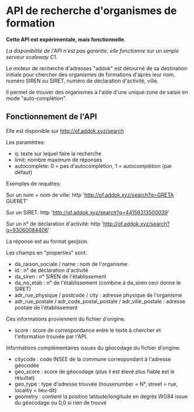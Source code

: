 # API de recherche d'organismes de formation

**Cette API est expérimentale, mais fonctionnelle.**

*La disponibilité de l'API n'est pas garantie, elle fonctionne sur un simple serveur scaleway C1.*

Le moteur de recherche d'adresses "addok" est détourné de sa destination initiale pour chercher des organismes de formations d'après leur nom, numéro SIREN ou SIRET, numéro de déclaration d'activité, ville.

Il permet de trouver des organismes à l'aide d'une unique zone de saisie en mode "auto-complétion".

## Fonctionnement de l'API

Elle est disponible sur http://of.addok.xyz/search

Les paramètres:

- q: texte sur lequel faire la recherche
- limit: nombre maximum de réponses
- autocomplete: 0 = pas d'autocomplétion, 1 = autocomplétion (par défaut)

Exemples de requêtes:

Sur un nom + nom de ville:
http 'http://of.addok.xyz/search?q=GRETA GUERET'

Sur un SIRET:
http 'http://of.addok.xyz/search?q=44158313500039'

Sur un n° de déclaration d'activité:
http 'http://of.addok.xyz/search?q=93060084406'


La réponse est au format geojson.

Les champs en "properties" sont:
- da_raison_sociale / name : nom de l'organisme
- id : n° de déclaration d'activité
- da_siren : n° SIREN de l'établissement
- da_no_etab : n° de l'établissement (combine à da_siren ceci donne le SIRET)
- adr_rue_physique / postcode / city : adresse physique de l'organisme
- adr_rue_postale / adr_code_postal_postale / adr_ville_postale : adresse postale de l'établissement

Ces informations proviennent du fichier d'origine.

- score : score de correspondance entre le texte à chercher et l'information trouvée par l'API.

Informations complémentaires issues du géocodage du fichier d'origine:
- citycode : code INSEE de la commune correspondant à l'adresse géocodée
- geo_score : score de géocodage (plus il est élevé plus fiable est le résultat)
- geo_type : type d'adresse trouvée (housenumber = N°, street = rue, locality = lieu-dit)
- geometry : contient la position latitude/longitude en degrés WG84 issue du géocodage ou 0,0 si rien de trouvé
